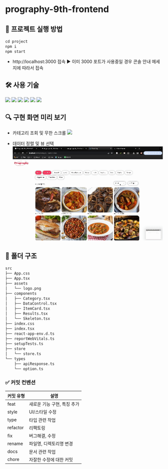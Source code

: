# prography-9th-frontend

## 📌 프로젝트 실행 방법

```shell
cd project
npm i
npm start
```

- http://localhost:3000 접속 ▶️ 이미 3000 포트가 사용중일 경우 콘솔 안내 메세지에 따라서 접속

## 🛠️ 사용 기술

<img src="https://img.shields.io/badge/TypeScript-3178C6?style=for-the-badge&logo=typescript&logoColor=white" />
<img src="https://img.shields.io/badge/React-61DAFB?style=for-the-badge&logo=react&logoColor=white" />
<img src="https://img.shields.io/badge/StyledComponents-DB7093?style=for-the-badge&logo=styledcomponents&logoColor=white" />
<img src="https://img.shields.io/badge/Zustand-A9225C?style=for-the-badge&" />
<img src="https://img.shields.io/badge/Axios-5A29E4?style=for-the-badge&logo=axios&logoColor=white" />
<img src="https://img.shields.io/badge/ReactQuery-FF4154?style=for-the-badge&logo=reactquery&logoColor=white" />

## 🔍 구현 화면 미리 보기

- 카테고리 조회 및 무한 스크롤
  <img src='./images/view-1.gif'>

- 데이터 정렬 및 뷰 선택
  <img src='./images/view-2.gif'>

## 📁 폴더 구조

```
src
├── App.css
├── App.tsx
├── assets
│   └── logo.png
├── components
│   ├── Category.tsx
│   ├── DataControl.tsx
│   ├── ItemCard.tsx
│   ├── Results.tsx
│   └── Skeleton.tsx
├── index.css
├── index.tsx
├── react-app-env.d.ts
├── reportWebVitals.ts
├── setupTests.ts
├── store
│   └── store.ts
└── types
    ├── apiResponse.ts
    └── option.ts
```

### ✅ 커밋 컨벤션

| 커밋 유형 | 설명                        |
| --------- | --------------------------- |
| feat      | 새로운 기능 구현, 특징 추가 |
| style     | UI/스타일 수정              |
| type      | 타입 관련 작업              |
| refactor  | 리팩토링                    |
| fix       | 버그해결, 수정              |
| rename    | 파일명, 디렉토리명 변경     |
| docs      | 문서 관련 작업              |
| chore     | 자잘한 수정에 대한 커밋     |
